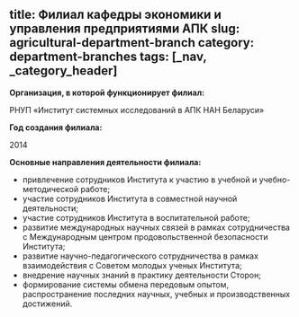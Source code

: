 title: Филиал кафедры экономики и управления предприятиями АПК
slug: agricultural-department-branch
category: department-branches
tags: [_nav, _category_header]
---

__Организация, в которой функционирует филиал:__

РНУП «Институт системных исследований в АПК НАН Беларуси»

__Год создания филиала:__

2014

__Основные направления деятельности филиала:__

- привлечение сотрудников Института к участию в учебной и учебно-методической работе;
- участие сотрудников Института в совместной научной деятельности;
- участие сотрудников Института в воспитательной работе;
- развитие международных научных связей в рамках сотрудничества с Международным центром продовольственной безопасности Института;
- развитие научно-педагогического сотрудничества в рамках взаимодействия с Советом молодых ученых Института;
- внедрение научных знаний в практику деятельности Сторон;
- формирование системы обмена передовым опытом, распространение последних научных, учебных и производственных достижений.
